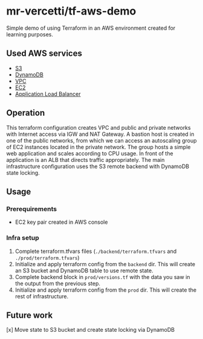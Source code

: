 # mr-vercetti/tf-aws-demo
Simple demo of using Terraform in an AWS environment created for learning purposes.

## Used AWS services
* [S3](https://aws.amazon.com/s3/)
* [DynamoDB](https://aws.amazon.com/dynamodb/)
* [VPC](https://aws.amazon.com/vpc/)
* [EC2](https://aws.amazon.com/ec2/)
* [Application Load Balancer](https://aws.amazon.com/elasticloadbalancing/application-load-balancer/)

## Operation
This terraform configuration creates VPC and public and private networks with Internet access via IGW and NAT Gateway. A bastion host is created in one of the public networks, from which we can access an autoscaling group of EC2 instances located in the private network. The group hosts a simple web application and scales according to CPU usage. In front of the application is an ALB that directs traffic appropriately. The main infrastructure configuration uses the S3 remote backend with DynamoDB state locking.

## Usage
### Prerequirements
* EC2 key pair created in AWS console

### Infra setup
1. Complete terraform.tfvars files (`./backend/terraform.tfvars` and `./prod/terraform.tfvars`)
2. Initialize and apply terraform config from the `backend` dir. This will create an S3 bucket and DynamoDB table to use remote state.
3. Complete backend block in `prod/versions.tf` with the data you saw in the output from the previous step.
4. Initialize and apply terraform config from the `prod` dir. This will create the rest of infrastructure.

## Future work
[x] Move state to S3 bucket and create state locking via DynamoDB